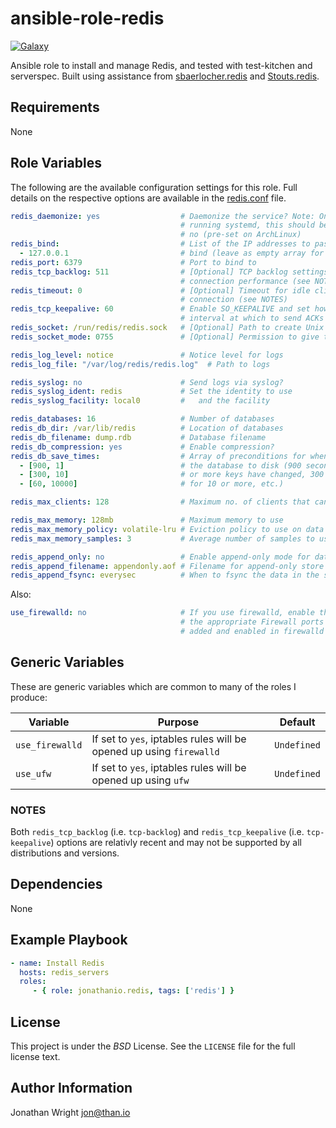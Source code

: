 # ansible-role-redis

[![Galaxy](http://img.shields.io/badge/galaxy-jonathanio.redis-blue.svg?style=flat-square)](https://galaxy.ansible.com/jonathanio/redis)

Ansible role to install and manage Redis, and tested with test-kitchen and serverspec. Built using assistance from [sbaerlocher.redis](https://github.com/sbaerlocher/ansible.redis) and [Stouts.redis](https://github.com/Stouts/Stouts.redis).

## Requirements

None

## Role Variables

The following are the available configuration settings for this role. Full
details on the respective options are available in the
[redis.conf](https://raw.githubusercontent.com/antirez/redis/3.0/redis.conf)
file.

```yaml
redis_daemonize: yes                  # Daemonize the service? Note: On systems
                                      # running systemd, this should be set to
                                      # no (pre-set on ArchLinux)
redis_bind:                           # List of the IP addresses to pass onto
  - 127.0.0.1                         # bind (leave as empty array for all)
redis_port: 6379                      # Port to bind to
redis_tcp_backlog: 511                # [Optional] TCP backlog settings for
                                      # connection performance (see NOTES)
redis_timeout: 0                      # [Optional] Timeout for idle client
                                      # connection (see NOTES)
redis_tcp_keepalive: 60               # Enable SO_KEEPALIVE and set how long the
                                      # interval at which to send ACKs
redis_socket: /run/redis/redis.sock   # [Optional] Path to create Unix Socket
redis_socket_mode: 0755               # [Optional] Permission to give to Socket

redis_log_level: notice               # Notice level for logs
redis_log_file: "/var/log/redis/redis.log"  # Path to logs

redis_syslog: no                      # Send logs via syslog?
redis_syslog_ident: redis             # Set the identity to use
redis_syslog_facility: local0         #   and the facility

redis_databases: 16                   # Number of databases
redis_db_dir: /var/lib/redis          # Location of databases
redis_db_filename: dump.rdb           # Database filename
redis_db_compression: yes             # Enable compression?
redis_db_save_times:                  # Array of preconditions for when to save
  - [900, 1]                          # the database to disk (900 seconds if 1
  - [300, 10]                         # or more keys have changed, 300 seconds
  - [60, 10000]                       # for 10 or more, etc.)

redis_max_clients: 128                # Maximum no. of clients that can connect

redis_max_memory: 128mb               # Maximum memory to use
redis_max_memory_policy: volatile-lru # Eviction policy to use on data in memory
redis_max_memory_samples: 3           # Average number of samples to use

redis_append_only: no                 # Enable append-only mode for data store
redis_append_filename: appendonly.aof # Filename for append-only store
redis_append_fsync: everysec          # When to fsync the data in the store
```

Also:

```yaml
use_firewalld: no                     # If you use firewalld, enable this and
                                      # the appropriate Firewall ports will be
                                      # added and enabled in firewalld
```

## Generic Variables

These are generic variables which are common to many of the roles I produce:

| Variable | Purpose | Default |
| -------- | ------- | ------- |
| `use_firewalld` | If set to `yes`, iptables rules will be opened up using `firewalld` | `Undefined` |
| `use_ufw` | If set to `yes`, iptables rules will be opened up using `ufw` | `Undefined` |

### NOTES

Both `redis_tcp_backlog` (i.e. `tcp-backlog`) and `redis_tcp_keepalive` (i.e.
`tcp-keepalive`) options are relativly recent and may not be supported by all
distributions and versions.

## Dependencies

None

## Example Playbook

```yaml
- name: Install Redis
  hosts: redis_servers
  roles:
     - { role: jonathanio.redis, tags: ['redis'] }
```

## License

This project is under the *BSD* License. See the `LICENSE` file for the full license text.

## Author Information

Jonathan Wright <jon@than.io>
